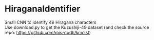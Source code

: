 # HiraganaIdentifier
Small CNN to identify 49 Hiragana characters\
Use download.py to get the Kuzushiji-49 dataset (and check the source repo: https://github.com/rois-codh/kmnist)
